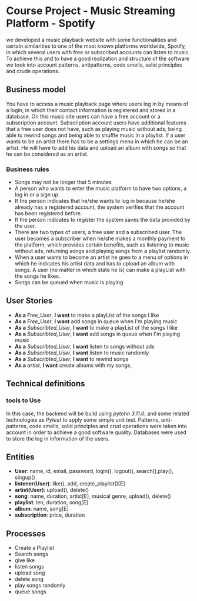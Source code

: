 # Course Project - Music Streaming Platform - Spotify

we developed a music playback website with some functionalities and certain similarities to one of the most known platforms worldwide, Spotify, in which several users with free or subscribed accounts can listen to music. To achieve this and to have a good realization and structure of the software we took into account patterns, antipatterns, code smells, solid principles and crude operations.

## Business model

You have to access a music playback page where users log in by means of a login, in which their contact information is registered and stored in a database. On this music site users can have a free account or a subscription account. Subscription account users have additional features that a free user does not have, such as playing music without ads, being able to rewind songs and being able to shuffle music in a playlist. 
If a user wants to be an artist there has to be a settings menu in which he can be an artist. He will have to add his data and upload an album with songs so that he can be considered as an artist. 

### Business rules 
- Songs may not be longer that 5 minutes 
- A person who wants to enter the music platform to have two options, a log in or a sign up.
- If the person indicates that he/she wants to log in because he/she already has a registered account, the system verifies that the account has been registered before. 
- If the person indicates to register the system saves the data provided by the user. 
- There are two types of users, a free user and a subscribed user. The user becomes a subscriber when he/she makes a monthly payment to the platform, which provides certain benefits, such as listening to music without ads, returning songs and playing songs from a playlist randomly. 
- When a user wants to become an artist he goes to a menu of options in which he indicates his artist data and has to upload an album with songs. 
A user (no matter in which state he is) can make a playList with the songs he likes.
- Songs can be queued when music is playing 
  

## User Stories

- __As a__ _Free_User_, __I want__ to make a playList of the songs I like 
- __As a__ _Free_User_, __I want__ add songs in queue when I'm playing music
- __As a__ _Subscribted_User_, __I want__ to make a playList of the songs I like 
- __As a__ _Subscribted_User_, __I want__ add songs in queue when I'm playing music 
- __As a__ _Subscribted_User_, __I want__ listen to songs without ads
- __As a__ _Subscribted_User_, __I want__ listen to music randomly
- __As a__ _Subscribted_User_, __I want__ to rewind songs 
- __As a__ _artist_, __I want__ create albums with my songs, 


## Technical definitions

### tools to Use

In this case, the backend will be build using _pytohn 3.11.0_, and some related technologies as _Pytest_ to apply some simple unit test. Patterns, anti-patterns, code smells, solid principles and crud operations were taken into account in order to achieve a good software quality. Databases were used to store the log in information of the users. 


## Entities
- __User__: name, id, email, password, login(), logout(), search(),play(), singup()
- __listener(User)__: like(), add, create_playlist()[E]
- __artist(User)__: upload(), delete()
- __song__: name, duration, artist[E], musical genre, upload(), delete()
- __playlist__: len, duration, song[E]
- __album__: name, song[E]
- __subscription__: price, duration

## Processes
- Create a Playlist
- Search songs 
- give like
- listen songs
- upload song
- delete song
- play songs randomly
- queue songs

